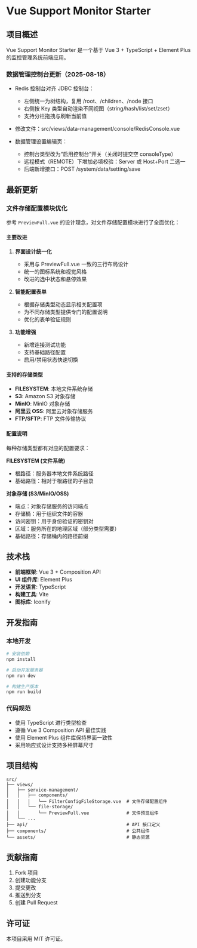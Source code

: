 # Vue Support Monitor Starter

## 项目概述

Vue Support Monitor Starter 是一个基于 Vue 3 + TypeScript + Element Plus 的监控管理系统前端应用。

### 数据管理控制台更新（2025-08-18）

- Redis 控制台对齐 JDBC 控制台：
  - 左侧统一为树结构，复用 /root、/children、/node 接口
  - 右侧按 Key 类型自动渲染不同视图（string/hash/list/set/zset）
  - 支持分栏拖拽与刷新当前值
- 修改文件：src/views/data-management/console/RedisConsole.vue

- 数据管理设置编辑页：
  - 控制台类型改为“启用控制台”开关（关闭时提交空 consoleType）
  - 远程模式（REMOTE）下增加必填校验：Server 或 Host+Port 二选一
  - 后端新增接口：POST /system/data/setting/save

## 最新更新

### 文件存储配置模块优化

参考 `PreviewFull.vue` 的设计理念，对文件存储配置模块进行了全面优化：

#### 主要改进

1. **界面设计统一化**

   - 采用与 PreviewFull.vue 一致的三行布局设计
   - 统一的图标系统和视觉风格
   - 改进的选中状态和悬停效果

2. **智能配置表单**

   - 根据存储类型动态显示相关配置项
   - 为不同存储类型提供专门的配置说明
   - 优化的表单验证规则

3. **功能增强**
   - 新增连接测试功能
   - 支持基础路径配置
   - 启用/禁用状态快速切换

#### 支持的存储类型

- **FILESYSTEM**: 本地文件系统存储
- **S3**: Amazon S3 对象存储
- **MinIO**: MinIO 对象存储
- **阿里云 OSS**: 阿里云对象存储服务
- **FTP/SFTP**: FTP 文件传输协议

#### 配置说明

每种存储类型都有对应的配置要求：

**FILESYSTEM (文件系统)**

- 根路径：服务器本地文件系统路径
- 基础路径：相对于根路径的子目录

**对象存储 (S3/MinIO/OSS)**

- 端点：对象存储服务的访问端点
- 存储桶：用于组织文件的容器
- 访问密钥：用于身份验证的密钥对
- 区域：服务所在的地理区域（部分类型需要）
- 基础路径：存储桶内的路径前缀

## 技术栈

- **前端框架**: Vue 3 + Composition API
- **UI 组件库**: Element Plus
- **开发语言**: TypeScript
- **构建工具**: Vite
- **图标库**: Iconify

## 开发指南

### 本地开发

```bash
# 安装依赖
npm install

# 启动开发服务器
npm run dev

# 构建生产版本
npm run build
```

### 代码规范

- 使用 TypeScript 进行类型检查
- 遵循 Vue 3 Composition API 最佳实践
- 使用 Element Plus 组件库保持界面一致性
- 采用响应式设计支持多种屏幕尺寸

## 项目结构

```
src/
├── views/
│   ├── service-management/
│   │   ├── components/
│   │   │   └── FilterConfigFileStorage.vue  # 文件存储配置组件
│   │   └── file-storage/
│   │       └── PreviewFull.vue              # 文件预览组件
│   └── ...
├── api/                                     # API 接口定义
├── components/                              # 公共组件
└── assets/                                  # 静态资源
```

## 贡献指南

1. Fork 项目
2. 创建功能分支
3. 提交更改
4. 推送到分支
5. 创建 Pull Request

## 许可证

本项目采用 MIT 许可证。
